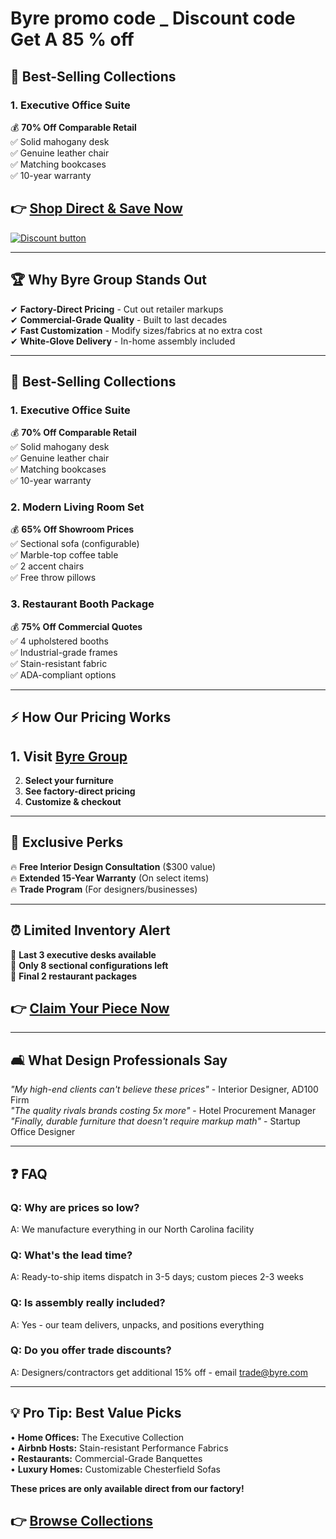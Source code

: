 
# Byre promo code _ Discount code Get A 85 % off 
## **🛒 Best-Selling Collections**  

### **1. Executive Office Suite**  
💰 **70% Off Comparable Retail**  
✅ Solid mahogany desk  
✅ Genuine leather chair  
✅ Matching bookcases  
✅ 10-year warranty  


## 👉 **[Shop Direct & Save Now](https://byre-group.pxf.io/e1QXJz)**  

[![Discount button](https://github.com/user-attachments/assets/03bf8662-27b5-4c7c-9caa-da28a87e1115)](https://byre-group.pxf.io/e1QXJz)

---

## **🏆 Why Byre Group Stands Out**  
✔ **Factory-Direct Pricing** - Cut out retailer markups  
✔ **Commercial-Grade Quality** - Built to last decades  
✔ **Fast Customization** - Modify sizes/fabrics at no extra cost  
✔ **White-Glove Delivery** - In-home assembly included  

---

## **🛒 Best-Selling Collections**  

### **1. Executive Office Suite**  
💰 **70% Off Comparable Retail**  
✅ Solid mahogany desk  
✅ Genuine leather chair  
✅ Matching bookcases  
✅ 10-year warranty  

### **2. Modern Living Room Set**  
💰 **65% Off Showroom Prices**  
✅ Sectional sofa (configurable)  
✅ Marble-top coffee table  
✅ 2 accent chairs  
✅ Free throw pillows  

### **3. Restaurant Booth Package**  
💰 **75% Off Commercial Quotes**  
✅ 4 upholstered booths  
✅ Industrial-grade frames  
✅ Stain-resistant fabric  
✅ ADA-compliant options  

---

## **⚡ How Our Pricing Works**  
## 1. **Visit [Byre Group](https://byre-group.pxf.io/e1QXJz)**  
2. **Select your furniture**  
3. **See factory-direct pricing**  
4. **Customize & checkout**  

---

## **🎁 Exclusive Perks**  
🔥 **Free Interior Design Consultation** ($300 value)  
🔥 **Extended 15-Year Warranty** (On select items)  
🔥 **Trade Program** (For designers/businesses)  

---

## **⏰ Limited Inventory Alert**  
🛑 **Last 3 executive desks available**  
🛑 **Only 8 sectional configurations left**  
🛑 **Final 2 restaurant packages**  

## 👉 **[Claim Your Piece Now](https://byre-group.pxf.io/e1QXJz)**  

---

## **🛋️ What Design Professionals Say**  
*"My high-end clients can't believe these prices"* - Interior Designer, AD100 Firm  
*"The quality rivals brands costing 5x more"* - Hotel Procurement Manager  
*"Finally, durable furniture that doesn't require markup math"* - Startup Office Designer  

---

## **❓ FAQ**  

### **Q: Why are prices so low?**  
A: We manufacture everything in our North Carolina facility  

### **Q: What's the lead time?**  
A: Ready-to-ship items dispatch in 3-5 days; custom pieces 2-3 weeks  

### **Q: Is assembly really included?**  
A: Yes - our team delivers, unpacks, and positions everything  

### **Q: Do you offer trade discounts?**  
A: Designers/contractors get additional 15% off - email trade@byre.com  

---

## **💡 Pro Tip: Best Value Picks**  
• **Home Offices:** The Executive Collection  
• **Airbnb Hosts:** Stain-resistant Performance Fabrics  
• **Restaurants:** Commercial-Grade Banquettes  
• **Luxury Homes:** Customizable Chesterfield Sofas  

**These prices are only available direct from our factory!**  

## 👉 **[Browse Collections](https://byre-group.pxf.io/e1QXJz)**  
